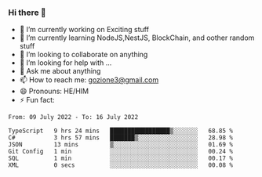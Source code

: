 ### Hi there 👋

<!--
**charlieScript/charlieScript** is a ✨ _special_ ✨ repository because its `README.md` (this file) appears on your GitHub profile.

Here are some ideas to get you started: -->

- 🔭 I’m currently working on Exciting stuff
- 🌱 I’m currently learning NodeJS,NestJS, BlockChain, and oother random stuff
- 👯 I’m looking to collaborate on anything
- 🤔 I’m looking for help with ...
- 💬 Ask me about anything
- 📫 How to reach me: gozione3@gmail.com
- 😄 Pronouns: HE/HIM
- ⚡ Fun fact: 
<!--START_SECTION:waka-->

```text
From: 09 July 2022 - To: 16 July 2022

TypeScript   9 hrs 24 mins   █████████████████▒░░░░░░░   68.85 %
C#           3 hrs 57 mins   ███████▒░░░░░░░░░░░░░░░░░   28.98 %
JSON         13 mins         ▒░░░░░░░░░░░░░░░░░░░░░░░░   01.69 %
Git Config   1 min           ░░░░░░░░░░░░░░░░░░░░░░░░░   00.24 %
SQL          1 min           ░░░░░░░░░░░░░░░░░░░░░░░░░   00.17 %
XML          0 secs          ░░░░░░░░░░░░░░░░░░░░░░░░░   00.08 %
```

<!--END_SECTION:waka-->
